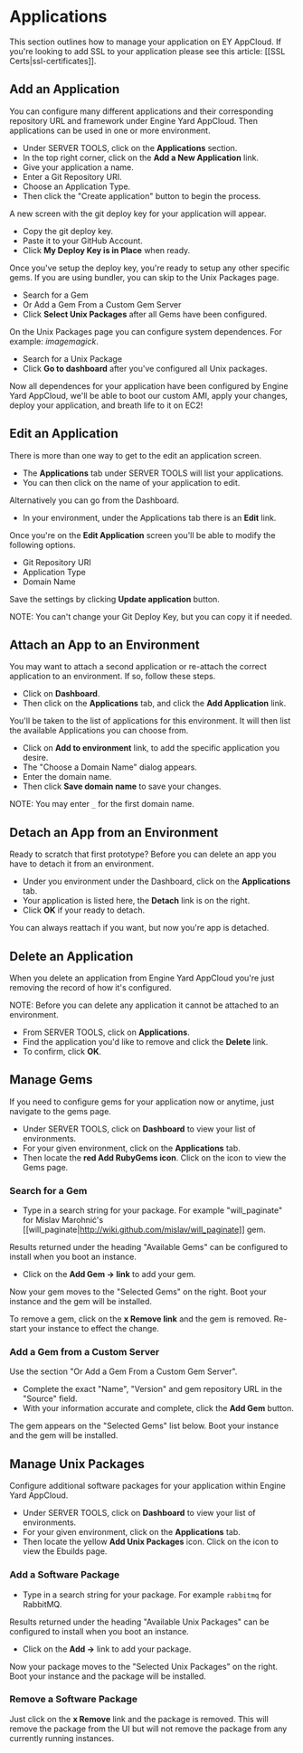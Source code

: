 # Applications

This section outlines how to manage your application on EY AppCloud. If you're looking to add SSL to your application please see this article: [[SSL Certs|ssl-certificates]].

## Add an Application

You can configure many different applications and their corresponding repository URL and framework under Engine Yard AppCloud.  Then applications can be used in one or more environment.

  - Under SERVER TOOLS, click on the **Applications** section.
  - In the top right corner, click on the **Add a New Application** link.
  - Give your application a name.
  - Enter a Git Repository URI.
  - Choose an Application Type.
  - Then click the "Create application" button to begin the process.

A new screen with the git deploy key for your application will appear.

  - Copy the git deploy key.
  - Paste it to your GitHub Account.
  - Click **My Deploy Key is in Place** when ready.

Once you've setup the deploy key, you're ready to setup any other specific gems. If you are using bundler, you can skip to the Unix Packages page.

  * Search for a Gem
  * Or Add a Gem From a Custom Gem Server
  * Click **Select Unix Packages** after all Gems have been configured.

On the Unix Packages page you can configure system dependences.  For example: *imagemagick*.

  * Search for a Unix Package
  * Click **Go to dashboard** after you've configured all Unix packages.

Now all dependences for your application have been configured by Engine Yard AppCloud, we'll be able to boot our custom AMI, apply your changes, deploy your application, and breath life to it on EC2!

## Edit an Application

There is more than one way to get to the edit an application screen.

  * The **Applications** tab under SERVER TOOLS will list your applications.
  * You can then click on the name of your application to edit.

Alternatively you can go from the Dashboard.

  * In your environment, under the Applications tab there is an **Edit** link.

Once you're on the **Edit Application** screen you'll be able to modify the following options.

  * Git Repository URI
  * Application Type
  * Domain Name

Save the settings by clicking **Update application** button.

NOTE: You can't change your Git Deploy Key, but you can copy it if needed.

## Attach an App to an Environment

You may want to attach a second application or re-attach the correct application to an environment.  If so, follow these steps.

  - Click on **Dashboard**.
  - Then click on the **Applications** tab, and click the **Add Application** link. 

You'll be taken to the list of applications for this environment.  It will then list the available Applications you can choose from.

  - Click on **Add to environment** link, to add the specific application you desire.
  - The "Choose a Domain Name" dialog appears.
  - Enter the domain name.
  - Then click **Save domain name** to save your changes.

NOTE: You may enter `_` for the first domain name.

## Detach an App from an Environment

Ready to scratch that first prototype?  Before you can delete an app you have to detach it from an environment.

  - Under you environment under the Dashboard, click on the **Applications** tab.
  - Your application is listed here, the **Detach** link is on the right.
  - Click **OK** if your ready to detach.

You can always reattach if you want, but now you're app is detached.

## Delete an Application

When you delete an application from Engine Yard AppCloud you're just removing the record of how it's configured.

NOTE: Before you can delete any application it cannot be attached to an environment.

  - From SERVER TOOLS, click on **Applications**.
  - Find the application you'd like to remove and click the **Delete** link.
  - To confirm, click **OK**.

## Manage Gems

If you need to configure gems for your application now or anytime, just navigate to the gems page.

  - Under SERVER TOOLS, click on **Dashboard** to view your list of environments.
  - For your given environment, click on the **Applications** tab.
  - Then locate the **red Add RubyGems icon**. Click on the icon to view the Gems page.

### Search for a Gem


  * Type in a search string for your package. For example "will_paginate" for Mislav Marohnić's [[will_paginate|http://wiki.github.com/mislav/will_paginate]] gem.

Results returned under the heading "Available Gems" can be configured to install when you boot an instance.

  * Click on the **Add Gem -> link** to add your gem.

Now your gem moves to the "Selected Gems" on the right. Boot your instance and the gem will be installed.

To remove a gem, click on the **x Remove link** and the gem is removed. Re-start your instance to effect the change.

### Add a Gem from a Custom Server


Use the section "Or Add a Gem From a Custom Gem Server".

  - Complete the exact "Name", "Version" and gem repository URL in the "Source" field.
  - With your information accurate and complete, click the **Add Gem** button.

The gem appears on the "Selected Gems" list below. Boot your instance and the gem will be installed.

## Manage Unix Packages

Configure additional software packages for your application within Engine Yard AppCloud.

  - Under SERVER TOOLS, click on **Dashboard** to view your list of environments.
  - For your given environment, click on the **Applications** tab.
  - Then locate the yellow **Add Unix Packages** icon.  Click on the icon to view the Ebuilds page.

### Add a Software Package

  * Type in a search string for your package.  For example `rabbitmq` for RabbitMQ.

Results returned under the heading "Available Unix Packages" can be configured to install when you boot an instance.

  * Click on the **Add ->** link to add your package.

Now your package moves to the "Selected Unix Packages" on the right.  Boot your instance and the package will be installed.

### Remove a Software Package

Just click on the **x Remove** link and the package is removed.  This will remove the package from the UI but will not remove the package from any currently running instances.

